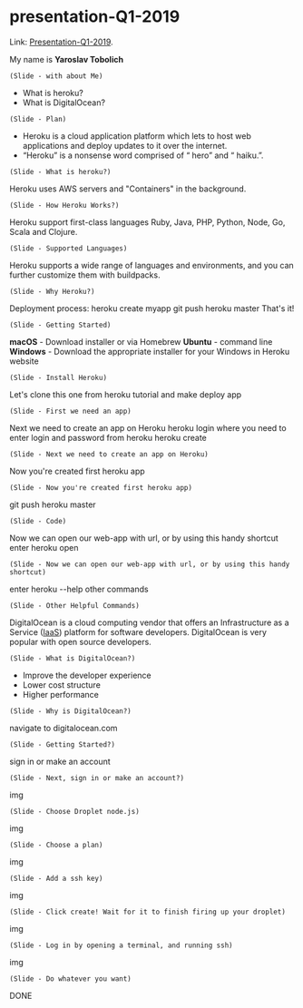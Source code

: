 # presentation-Q1-2019

Link: [Presentation-Q1-2019](https://m1kash.github.io/presentation-Q1-2019/).

My name is **Yaroslav Tobolich**

`(Slide - with about Me)`
- What is heroku?
- What is DigitalOcean?

`(Slide - Plan)`

 - Heroku is a cloud application platform which lets to host web applications and deploy updates to it over the internet.
 - “Heroku” is a nonsense word comprised of “ hero” and “ haiku.”.
 
`(Slide - What is heroku?)`

Heroku uses AWS servers and "Containers" in the background.


`(Slide - How Heroku Works?)`

Heroku support first-class languages Ruby, Java, PHP, Python, Node, Go, Scala and Clojure. 

`(Slide - Supported Languages)`

Heroku supports a wide range of languages and environments, and you can further customize them with buildpacks.

`(Slide - Why Heroku?)`

Deployment process:
heroku create myapp
git push heroku master
That's it!

`(Slide - Getting Started)`

**macOS** - Download installer or via Homebrew
**Ubuntu** - command line 
**Windows** - Download the appropriate installer for your Windows in Heroku website

`(Slide - Install Heroku)`

Let's clone this one from heroku tutorial and make deploy app

`(Slide - First we need an app)`

Next we need to create an app on Heroku
heroku login
where you need to enter login and password from heroku
heroku create

`(Slide - Next we need to create an app on Heroku)`

Now you're created first heroku app

`(Slide - Now you're created first heroku app)`

git push heroku master

`(Slide - Code)`

Now we can open our web-app with url, or by using this handy shortcut
enter heroku open

`(Slide - Now we can open our web-app with url, or by using this handy shortcut)`

enter heroku --help other commands

`(Slide - Other Helpful Commands)`

DigitalOcean is a cloud computing vendor that offers an Infrastructure as a Service ([IaaS](https://searchcloudcomputing.techtarget.com/definition/Infrastructure-as-a-Service-IaaS)) platform for  software developers. DigitalOcean is very popular with open source developers.

`(Slide - What is DigitalOcean?)`

-   Improve the developer experience
-   Lower cost structure
-   Higher performance

`(Slide - Why is DigitalOcean?)`

navigate to digitalocean.com

`(Slide - Getting Started?)`

sign in or make an account

`(Slide - Next, sign in or make an account?)`

img

`(Slide - Choose Droplet node.js)`

img

`(Slide - Choose a plan)`

img

`(Slide - Add a ssh key)`

img

`(Slide - Click create! Wait for it to finish firing up your droplet)`

img

`(Slide - Log in by opening a terminal, and running ssh)`

img

`(Slide - Do whatever you want)`

DONE
